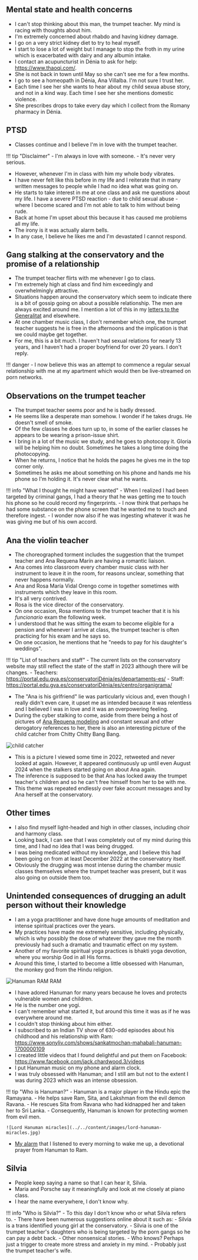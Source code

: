 ## Mental state and health concerns

- I can't stop thinking about this man, the trumpet teacher. My mind is racing with thoughts about him.
- I'm extremely concerned about rhabdo and having kidney damage.
- I go on a very strict kidney diet to try to heal myself.
- I start to lose a lot of weight but I manage to stop the froth in my urine which is exacerbated with dairy and any albumin intake.
- I contact an acupuncturist in Dénia to ask for help: https://www.thaoqi.com/.
- She is not back in town until May so she can't see me for a few months.
- I go to see a homeopath in Dénia, Ana Villalba. I'm not sure I trust her.
- Each time I see her she wants to hear about my child sexua abuse story, and not in a kind way. Each time I see her she mentions domestic violence.
- She prescribes drops to take every day which I collect from the Romany pharmacy in Dénia.

## PTSD

- Classes continue and I believe I'm in love with the trumpet teacher.

!!! tip "Disclaimer"
    - I'm always in love with someone.
    - It's never very serious.

- However, whenever I'm in class with him my whole body vibrates. 
- I have never felt like this before in my life and I reiterate that in many written messages to people while I had no idea what was going on. 
- He starts to take interest in me at one class and ask me questions about my life. I have a severe PTSD reaction - due to child sexual abuse - where I become scared and I'm not able to talk to him without being rude.
- Back at home I'm upset about this because it has caused me problems all my life.
- The irony is it was actually alarm bells.
- In any case, I believe he likes me and I'm devastated I cannot respond.

## Gang stalking at the conservatory and the promise of a relationship

- The trumpet teacher flirts with me whenever I go to class.
- I'm extremely high at class and find him exceedingly and overwhelmingly attractive.
- Situations happen around the conservatory which seem to indicate there is a bit of gossip going on about a possible relationship. The men are always excited around me. I mention a lot of this in my [letters to the Generalitat](october.md#first-letter-to-the-generalitat) and elsewhere.
- At one chamber music class, I don't remember which one, the trumpet teacher suggests he is free in the afternoons and the implication is that we could maybe get together.
- For me, this is a bit much. I haven't had sexual relations for nearly 13 years, and I haven't had a proper boyfriend for over 20 years. I don't reply.

!!! danger
    - I now believe this was an attempt to commence a regular sexual relationship with me at my apartment which would then be live-streamed on porn networks.

## Observations on the trumpet teacher

- The trumpet teacher seems poor and he is badly dressed.
- He seems like a desperate man somehow. I wonder if he takes drugs. He doesn't smell of smoke.
- Of the few classes he does turn up to, in some of the earlier classes he appears to be wearing a prison-issue shirt.
- I bring in a lot of the music we study, and he goes to photocopy it. Gloria will be helping him no doubt. Sometimes he takes a long time doing the photocopying.
- When he returns, I notice that he holds the pages he gives me in the top corner only.
- Sometimes he asks me about something on his phone and hands me his phone so I'm holding it. It's never clear what he wants.

!!! info "What I thought he might have wanted"
    - When I realized I had been targeted by criminal gangs, I had a theory that he was getting me to touch his phone so he could record my fingerprints.
    - I now think that perhaps he had some substance on the phone screen that he wanted me to touch and therefore ingest.
    - I wonder now also if he was ingesting whatever it was he was giving me but of his own accord.

## Ana the violin teacher

- The choreographed torment includes the suggestion that the trumpet teacher and Ana Requena Marín are having a romantic liaison.
- Ana comes into classroom every chamber music class with her instrument to leave it in the room, for reasons unclear, something that never happens normally.
- Ana and Rosa María Vidal Orengo come in together sometimes with instruments which they leave in this room.
- It's all very contrived.
- Rosa is the vice director of the conservatory.
- On one occasion, Rosa mentions to the trumpet teacher that it is his *funcionario* exam the following week.
- I understood that he was sitting the exam to become eligible for a pension and whenever I arrive at class, the trumpet teacher is often practicing for his exam and he says so.
- On one occasion, he mentions that he "needs to pay for his daughter's weddings".

!!! tip "List of teachers and staff"
    - The current lists on the conservatory website may still reflect the state of the staff in 2023 although there will be changes.
        - Teachers: https://portal.edu.gva.es/conservatoriDénia/es/departaments-es/
        - Staff: https://portal.edu.gva.es/conservatoriDénia/es/centro/organigrama/

- The "Ana is his girlfriend" lie was particularly vicious and, even though I really didn't even care, it upset me as intended because it was relentless and I believed I was in love and it was an overpowering feeling.
- During the cyber stalking to come, aside from there being a host of pictures of [Ana Requena modeling](../../content/images/fake-accounts/GZ69WCMXQAEQdzB.png) and constant sexual and other derogatory references to her, there is also an interesting picture of the child catcher from Chitty Chitty Bang Bang.

![child catcher](../../content/images/ana-children.png)

- This is a picture I viewed some time in 2022, retweeted and never looked at again. However, it appeared continuously up until even August 2024 when the stalkers started going on about Ana again.
- The inference is supposed to be that Ana has locked away the trumpet teacher's children and so he can't free himself from her to be with me.
- This theme was repeated endlessly over fake account messages and by Ana herself at the conservatory.

## Other times

- I also find myself light-headed and high in other classes, including choir and harmony class.
- Looking back, I can see that I was completely out of my mind during this time, and I had no idea that I was being drugged.
- I was being medicated without my knowledge, and I believe this had been going on from at least December 2022 at the conservatory itself.
- Obviously the drugging was most intense during the chamber music classes themselves where the trumpet teacher was present, but it was also going on outside them too.

## Unintended consequences of drugging an adult person without their knowledge

- I am a yoga practitioner and have done huge amounts of meditation and intense spiritual practices over the years.
- My practices have made me extremely sensitive, including physically, which is why possibly the dose of whatever they gave me the month previously had such a dramatic and traumatic effect on my system.
- Another of my favorite spiritual yoga practices is bhakti yoga devotion, where you worship God in all His forms.
- Around this time, I started to become a little obsessed with Hanuman, the monkey god from the Hindu religion.

![Hanuman RAM RAM](../../content/images/hanuman.jpg)

- I have adored Hanuman for many years because he loves and protects vulnerable women and children.
- He is the number one yogi.
- I can't remember what started it, but around this time it was as if he was everywhere around me. 
- I couldn't stop thinking about him either.
- I subscribed to an Indian TV show of 630-odd episodes about his childhood and his relationship with Ram: https://www.sonyliv.com/shows/sankatmochan-mahabali-hanuman-1700000109
- I created little videos that I found delightful and put them on Facebook: https://www.facebook.com/jack.chardwood.3/videos
- I put Hanuman music on my phone and alarm clock.
- I was truly obsessed with Hanuman; and I still am but not to the extent I was during 2023 which was an intense obsession.

!!! tip "Who is Hanuman?"
    - Hanuman is a major player in the Hindu epic the Ramayana.
    - He helps save Ram, Sita, and Lakshman from the evil demon Ravana.
    - He rescues Sita from Ravana who had kidnapped her and taken her to Sri Lanka.
    - Consequently, Hanuman is known for protecting women from evil men.

    ![Lord Hanuman miracles](../../content/images/lord-hanuman-miracles.jpg)

- [My alarm](https://drive.google.com/file/d/10Fohbs4oCy6qU2rnG40F3blPJ6TheJL9/view?usp=sharing) that I listened to every morning to wake me up, a devotional prayer from Hanuman to Ram.

## Silvia

- People keep saying a name so that I can hear it, Silvia.
- Maria and Porsche say it meaningfully and look at me closely at piano class.
- I hear the name everywhere, I don't know why.

!!! info "Who is Silvia?"
    - To this day I don't know who or what Silvia refers to.
    - There have been numerous suggestions online about it such as:
        - Silvia is a trans identified young girl at the conservatory.
        - Silvia is one of the trumpet teacher's daughters who is being targeted by the porn gangs so he can pay a debt back.
        - Other nonsensical stories.
        - Who knows? Perhaps just a trigger to create more stress and anxiety in my mind. 
        - Probably just the trumpet teacher's wife.

